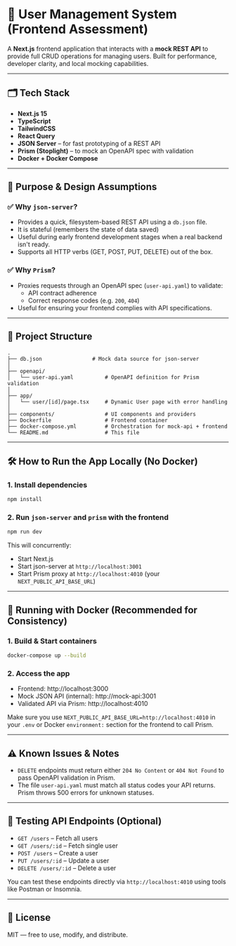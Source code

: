 # 🧩 User Management System (Frontend Assessment)

A **Next.js** frontend application that interacts with a **mock REST API** to provide full CRUD operations for managing users. Built for performance, developer clarity, and local mocking capabilities.

---

## 🗂 Tech Stack

- **Next.js 15**
- **TypeScript**
- **TailwindCSS**
- **React Query**
- **JSON Server** – for fast prototyping of a REST API
- **Prism (Stoplight)** – to mock an OpenAPI spec with validation
- **Docker + Docker Compose**

---

## 📌 Purpose & Design Assumptions

### ✅ Why `json-server`?
- Provides a quick, filesystem-based REST API using a `db.json` file.
- It is stateful (remembers the state of data saved)
- Useful during early frontend development stages when a real backend isn't ready.
- Supports all HTTP verbs (GET, POST, PUT, DELETE) out of the box.

### ✅ Why `Prism`?
- Proxies requests through an OpenAPI spec (`user-api.yaml`) to validate:
  - API contract adherence
  - Correct response codes (e.g. `200`, `404`)
- Useful for ensuring your frontend complies with API specifications.

---

## 📁 Project Structure

```
.
├── db.json                # Mock data source for json-server
│    
├── openapi/
│   └── user-api.yaml          # OpenAPI definition for Prism validation
│
├── app/
│   └── user/[id]/page.tsx     # Dynamic User page with error handling
│
├── components/                # UI components and providers
├── Dockerfile                 # Frontend container
├── docker-compose.yml         # Orchestration for mock-api + frontend
└── README.md                  # This file
```

---

## 🛠 How to Run the App Locally (No Docker)

### 1. Install dependencies

```bash
npm install
```

### 2. Run `json-server` and `prism` with the frontend

```bash
npm run dev
```

This will concurrently:
- Start Next.js
- Start json-server at `http://localhost:3001`
- Start Prism proxy at `http://localhost:4010` (your `NEXT_PUBLIC_API_BASE_URL`)

---

## 🐳 Running with Docker (Recommended for Consistency)

### 1. Build & Start containers

```bash
docker-compose up --build
```

### 2. Access the app

- Frontend: http://localhost:3000
- Mock JSON API (internal): http://mock-api:3001
- Validated API via Prism: http://localhost:4010

Make sure you use `NEXT_PUBLIC_API_BASE_URL=http://localhost:4010` in your `.env` or Docker `environment:` section for the frontend to call Prism.

---

## ⚠️ Known Issues & Notes

- `DELETE` endpoints must return either `204 No Content` or `404 Not Found` to pass OpenAPI validation in Prism.
- The file `user-api.yaml` must match all status codes your API returns. Prism throws 500 errors for unknown statuses.

---

## 🧪 Testing API Endpoints (Optional)

- `GET /users` – Fetch all users
- `GET /users/:id` – Fetch single user
- `POST /users` – Create a user
- `PUT /users/:id` – Update a user
- `DELETE /users/:id` – Delete a user

You can test these endpoints directly via `http://localhost:4010` using tools like Postman or Insomnia.

---

## 📄 License

MIT — free to use, modify, and distribute.